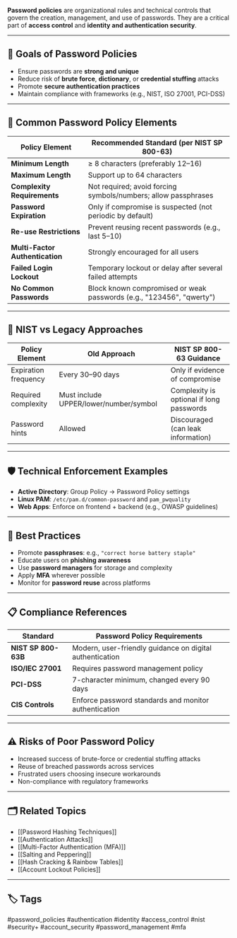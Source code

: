 **Password policies** are organizational rules and technical controls that govern the creation, management, and use of passwords. They are a critical part of **access control** and **identity and authentication security**.

---

## 🎯 Goals of Password Policies

- Ensure passwords are **strong and unique**
- Reduce risk of **brute force**, **dictionary**, or **credential stuffing** attacks
- Promote **secure authentication practices**
- Maintain compliance with frameworks (e.g., NIST, ISO 27001, PCI-DSS)

---

## 📏 Common Password Policy Elements

| Policy Element               | Recommended Standard (per NIST SP 800-63)                            |
|------------------------------|----------------------------------------------------------------------|
| **Minimum Length**           | ≥ 8 characters (preferably 12–16)                                    |
| **Maximum Length**           | Support up to 64 characters                                          |
| **Complexity Requirements**  | Not required; avoid forcing symbols/numbers; allow passphrases       |
| **Password Expiration**      | Only if compromise is suspected (not periodic by default)            |
| **Re-use Restrictions**      | Prevent reusing recent passwords (e.g., last 5–10)                   |
| **Multi-Factor Authentication** | Strongly encouraged for all users                               |
| **Failed Login Lockout**     | Temporary lockout or delay after several failed attempts             |
| **No Common Passwords**      | Block known compromised or weak passwords (e.g., "123456", "qwerty") |

---

## 🔁 NIST vs Legacy Approaches

| Policy Element        | Old Approach                       | NIST SP 800-63 Guidance                  |
|------------------------|------------------------------------|------------------------------------------|
| Expiration frequency   | Every 30–90 days                   | Only if evidence of compromise           |
| Required complexity    | Must include UPPER/lower/number/symbol | Complexity is optional if long passwords|
| Password hints         | Allowed                            | Discouraged (can leak information)       |

---

## 🛡️ Technical Enforcement Examples

- **Active Directory**: Group Policy → Password Policy settings
- **Linux PAM**: `/etc/pam.d/common-password` and `pam_pwquality`
- **Web Apps**: Enforce on frontend + backend (e.g., OWASP guidelines)

---

## 🧠 Best Practices

- Promote **passphrases**: e.g., `"correct horse battery staple"`
- Educate users on **phishing awareness**
- Use **password managers** for storage and complexity
- Apply **MFA** wherever possible
- Monitor for **password reuse** across platforms

---

## 📋 Compliance References

| Standard       | Password Policy Requirements                                |
|----------------|--------------------------------------------------------------|
| **NIST SP 800-63B** | Modern, user-friendly guidance on digital authentication |
| **ISO/IEC 27001**   | Requires password management policy                      |
| **PCI-DSS**         | 7-character minimum, changed every 90 days              |
| **CIS Controls**    | Enforce password standards and monitor authentication   |

---

## ⚠️ Risks of Poor Password Policy

- Increased success of brute-force or credential stuffing attacks
- Reuse of breached passwords across services
- Frustrated users choosing insecure workarounds
- Non-compliance with regulatory frameworks

---

## 🗂 Related Topics

- [[Password Hashing Techniques]]
- [[Authentication Attacks]]
- [[Multi-Factor Authentication (MFA)]]
- [[Salting and Peppering]]
- [[Hash Cracking & Rainbow Tables]]
- [[Account Lockout Policies]]

---

## 🏷 Tags

#password_policies #authentication #identity #access_control #nist #security+ #account_security #password_management #mfa

